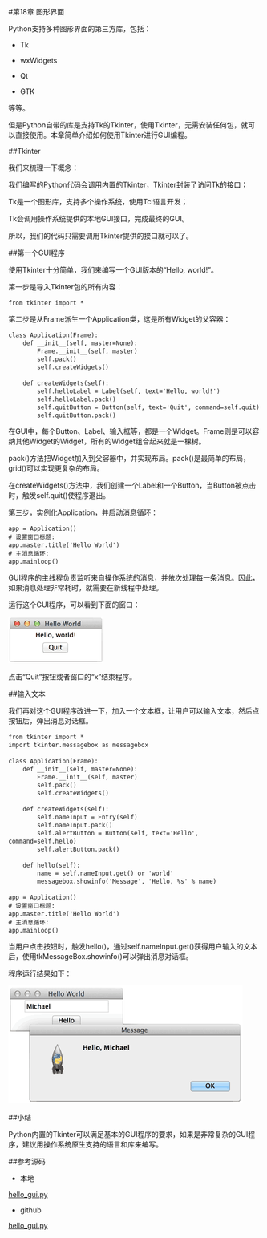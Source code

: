 #第18章 图形界面


Python支持多种图形界面的第三方库，包括：

- Tk

- wxWidgets

- Qt

- GTK

等等。

但是Python自带的库是支持Tk的Tkinter，使用Tkinter，无需安装任何包，就可以直接使用。本章简单介绍如何使用Tkinter进行GUI编程。

##Tkinter

我们来梳理一下概念：

我们编写的Python代码会调用内置的Tkinter，Tkinter封装了访问Tk的接口；

Tk是一个图形库，支持多个操作系统，使用Tcl语言开发；

Tk会调用操作系统提供的本地GUI接口，完成最终的GUI。

所以，我们的代码只需要调用Tkinter提供的接口就可以了。

##第一个GUI程序

使用Tkinter十分简单，我们来编写一个GUI版本的“Hello, world!”。

第一步是导入Tkinter包的所有内容：

	from tkinter import *
第二步是从Frame派生一个Application类，这是所有Widget的父容器：

	class Application(Frame):
	    def __init__(self, master=None):
	        Frame.__init__(self, master)
	        self.pack()
	        self.createWidgets()
	
	    def createWidgets(self):
	        self.helloLabel = Label(self, text='Hello, world!')
	        self.helloLabel.pack()
	        self.quitButton = Button(self, text='Quit', command=self.quit)
	        self.quitButton.pack()
在GUI中，每个Button、Label、输入框等，都是一个Widget。Frame则是可以容纳其他Widget的Widget，所有的Widget组合起来就是一棵树。

pack()方法把Widget加入到父容器中，并实现布局。pack()是最简单的布局，grid()可以实现更复杂的布局。

在createWidgets()方法中，我们创建一个Label和一个Button，当Button被点击时，触发self.quit()使程序退出。

第三步，实例化Application，并启动消息循环：

	app = Application()
	# 设置窗口标题:
	app.master.title('Hello World')
	# 主消息循环:
	app.mainloop()
GUI程序的主线程负责监听来自操作系统的消息，并依次处理每一条消息。因此，如果消息处理非常耗时，就需要在新线程中处理。

运行这个GUI程序，可以看到下面的窗口：

![tk-hello-world](../image/chapter18/18-1.jpg)

点击“Quit”按钮或者窗口的“x”结束程序。

##输入文本

我们再对这个GUI程序改进一下，加入一个文本框，让用户可以输入文本，然后点按钮后，弹出消息对话框。

	from tkinter import *
	import tkinter.messagebox as messagebox
	
	class Application(Frame):
	    def __init__(self, master=None):
	        Frame.__init__(self, master)
	        self.pack()
	        self.createWidgets()
	
	    def createWidgets(self):
	        self.nameInput = Entry(self)
	        self.nameInput.pack()
	        self.alertButton = Button(self, text='Hello', command=self.hello)
	        self.alertButton.pack()
	
	    def hello(self):
	        name = self.nameInput.get() or 'world'
	        messagebox.showinfo('Message', 'Hello, %s' % name)
	
	app = Application()
	# 设置窗口标题:
	app.master.title('Hello World')
	# 主消息循环:
	app.mainloop()
当用户点击按钮时，触发hello()，通过self.nameInput.get()获得用户输入的文本后，使用tkMessageBox.showinfo()可以弹出消息对话框。

程序运行结果如下：

![tk-say-hello](../image/chapter18/18-2.jpg)

##小结

Python内置的Tkinter可以满足基本的GUI程序的要求，如果是非常复杂的GUI程序，建议用操作系统原生支持的语言和库来编写。

##参考源码

- 本地

[hello_gui.py](../code/chapter18/18-hello_gui.py)


- github

[hello_gui.py](https://github.com/michaelliao/learn-python3/blob/master/samples/gui/hello_gui.py)